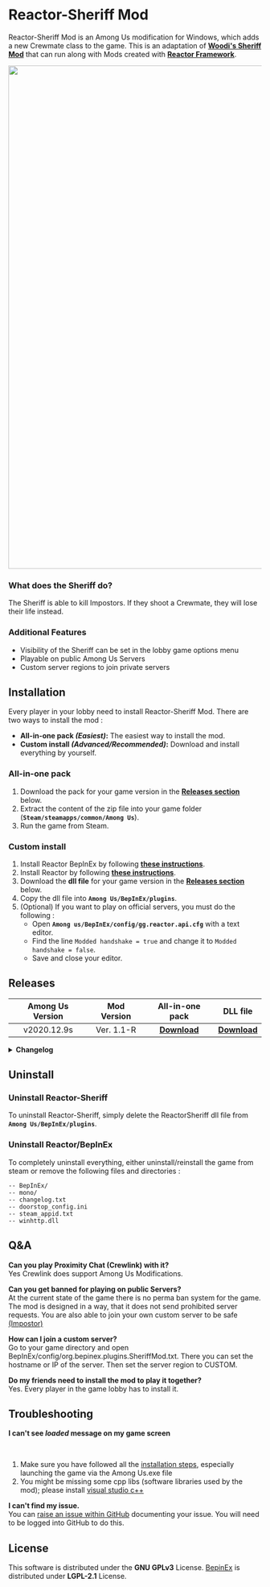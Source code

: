 # Reactor-Sheriff Mod
Reactor-Sheriff Mod is an Among Us modification for Windows, which adds a new Crewmate class to the game. This is an adaptation of **[Woodi's Sheriff Mod](https://github.com/Woodi-dev/Among-Us-Sheriff-Mod)** that can run along with Mods created with **[Reactor Framework](https://github.com/NuclearPowered/Reactor)**.

<img src ="Pics/SheriffMod.png" width="1000"></img>

<h3>What does the Sheriff do?</h3>
The Sheriff is able to kill Impostors. If they shoot a Crewmate, they will lose their life instead.
<h3>Additional Features</h3>
<ul>
<li> Visibility of the Sheriff can be set in the lobby game options menu</li>
<li> Playable on public Among Us Servers</li>
<li> Custom server regions to join private servers</li>
</ul>

## Installation
Every player in your lobby need to install Reactor-Sheriff Mod. There are two ways to install the mod :
- **All-in-one pack _(Easiest)_:** The easiest way to install the mod.
- **Custom install _(Advanced/Recommended)_:** Download and install everything by yourself.

### All-in-one pack
1. Download the pack for your game version in the **[Releases section](#releases)** below.
2. Extract the content of the zip file into your game folder (**`Steam/steamapps/common/Among Us`**).
3. Run the game from Steam.

### Custom install
1. Install Reactor BepInEx by following **[these instructions](https://docs.reactor.gg/docs/basic/install_bepinex/)**.
2. Install Reactor by following **[these instructions](https://docs.reactor.gg/docs/basic/install_reactor)**.
3. Download the **dll file** for your game version in the **[Releases section](#releases)** below.
4. Copy the dll file into **`Among Us/BepInEx/plugins`**.
5. (Optional) If you want to play on official servers, you must do the following :
    - Open **`Among us/BepInEx/config/gg.reactor.api.cfg`** with a text editor.
    - Find the line `Modded handshake = true` and change it to `Modded handshake = false`.
    - Save and close your editor.
 
<h2>Releases</h2>

 | Among Us Version | Mod Version | All-in-one pack | DLL file |
 | :--------------: | :---------: | :-------------: | :------: |
 | v2020.12.9s      | Ver. 1.1-R  |[**Download**](https://github.com/Brybry16/Reactor-Sheriff/releases/download/v1.1/ReactorSheriff-v1.1.zip) | [**Download**](https://github.com/Brybry16/Reactor-Sheriff/releases/download/v1.1/ReactorSheriff-2020.12.9s.dll) |

<details>
  <summary><b>Changelog</b></summary>
   <h3>v1.1-R</h3>
   <ul>
    <li>Added Sheriff kill cooldown option to the game lobby</li>
    <li>Added q shortcut to kill as Sheriff</li>
    <li>Kill distance of Impostor and Sheriff are now the same</li>
    <li>Fixed a bug where the outline of the target disappears (Impostor)</li>
    <li>Several nullpointer bugfixes</li>
    <li>Adapted the mod to be compatible with Reactor Framework</li>
   </ul>
</details>   
 
 ## Uninstall
 ### Uninstall Reactor-Sheriff
 To uninstall Reactor-Sheriff, simply delete the ReactorSheriff dll file from **`Among Us/BepInEx/plugins`**.
 
 ### Uninstall Reactor/BepInEx
 To completely uninstall everything, either uninstall/reinstall the game from steam or remove the following files and directories :
 ```
-- BepInEx/
-- mono/
-- changelog.txt
-- doorstop_config.ini
-- steam_appid.txt
-- winhttp.dll
```

<h2>Q&A</h2>
 
<p><b>Can you play Proximity Chat (Crewlink) with it?</b></br>
Yes Crewlink does support Among Us Modifications.</p>
<p><b>Can you get banned for playing on public Servers?</b></br>
At the current state of the game there is no perma ban system for the game. The mod is designed in a way, that it does not send prohibited server requests.
You are also able to join your own custom server to be safe <a href="https://github.com/Impostor/Impostor">(Impostor)</a></p>
<p><b>How can I join a custom server?</b></br>
Go to your game directory and open BepInEx/config/org.bepinex.plugins.SheriffMod.txt. There you can set the hostname or IP of the server. Then set the server region to CUSTOM.</p>
<p><b>Do my friends need to install the mod to play it together?</b></br>
Yes. Every player in the game lobby has to install it.</p>
<h2 id="troubleshooting">Troubleshooting</h2>

<p><b>I can't see <em>loaded</em> message on my game screen</b></p></br>
<ol>
  <li>Make sure you have followed all the <a href="#installation">installation steps</a>, especially launching the game via the Among Us.exe file</li>
  <li>You might be missing some cpp libs (software libraries used by the mod); please install 
    <a href="https://aka.ms/vs/16/release/vc_redist.x86.exe">visual studio c++</a>
  </li>
</ol>

<p><b>I can't find my issue.</b></br>
You can <a href="https://github.com/Brybry16/Reactor-Sheriff/issues/new">raise an issue within GitHub</a> documenting your issue. You will need to be logged into GitHub to do this.
</p>

<h2>License</h2>
<p>This software is distributed under the <b>GNU GPLv3</b> License.
<a href="https://github.com/BepInEx/BepInEx">BepinEx</a> is distributed under <b>LGPL-2.1</b> License.</p>
